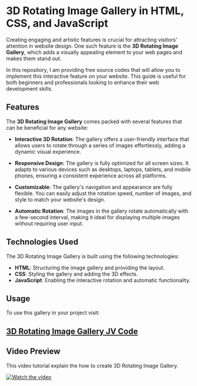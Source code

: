 # 3D Rotating Image Gallery in HTML, CSS, and JavaScript

Creating engaging and artistic features is crucial for attracting visitors' attention in website design. One such feature is the **3D Rotating Image Gallery**, which adds a visually appealing element to your web pages and makes them stand out.

In this repository, I am providing free source codes that will allow you to implement this interactive feature on your website. This guide is useful for both beginners and professionals looking to enhance their web development skills.

## Features

The **3D Rotating Image Gallery** comes packed with several features that can be beneficial for any website:

- **Interactive 3D Rotation**: The gallery offers a user-friendly interface that allows users to rotate through a series of images effortlessly, adding a dynamic visual experience.
  
- **Responsive Design**: The gallery is fully optimized for all screen sizes. It adapts to various devices such as desktops, laptops, tablets, and mobile phones, ensuring a consistent experience across all platforms.
  
- **Customizable**: The gallery's navigation and appearance are fully flexible. You can easily adjust the rotation speed, number of images, and style to match your website's design.
  
- **Automatic Rotation**: The images in the gallery rotate automatically with a few-second interval, making it ideal for displaying multiple images without requiring user input.

## Technologies Used

The 3D Rotating Image Gallery is built using the following technologies:

- **HTML**: Structuring the image gallery and providing the layout.
- **CSS**: Styling the gallery and adding the 3D effects.
- **JavaScript**: Enabling the interactive rotation and automatic functionality.

## Usage

To use this gallery in your project visit:

## <a href="https://jvcodes.com/3d-rotating-image-gallery-html-css-javascript/" >3D Rotating Image Gallery JV Code</a>

## Video Preview

This video tutorial explain the how to create 3D Rotating Image Gallery.

[![Watch the video](https://img.youtube.com/vi/oGhA9Zijr34/0.jpg)](https://www.youtube.com/watch?v=oGhA9Zijr34)

